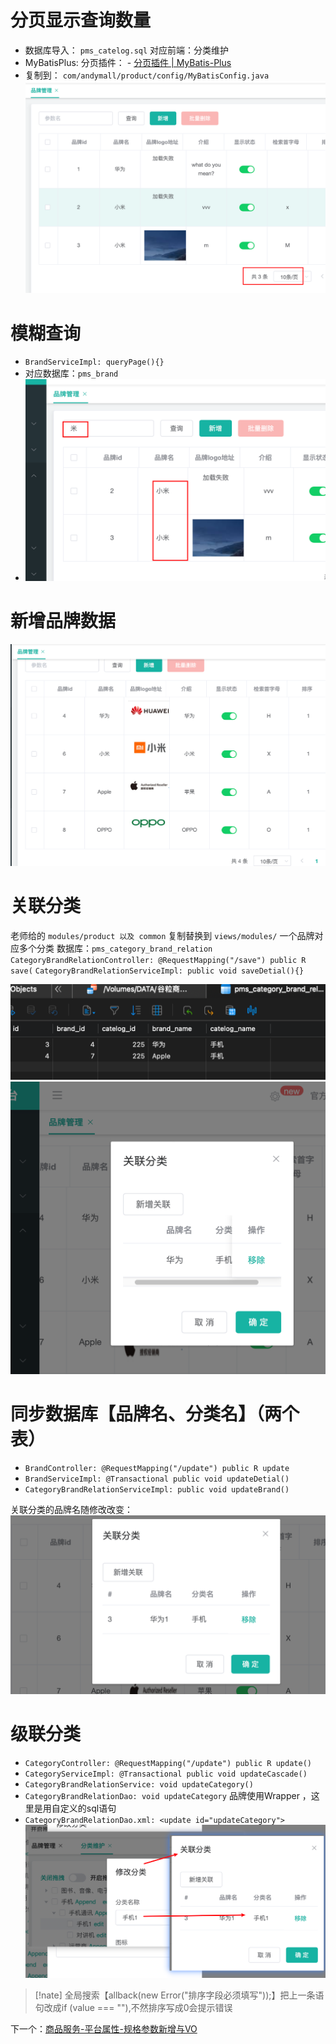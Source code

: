 # 分页显示查询数量

- 数据库导入： `pms_catelog.sql` 对应前端：分类维护
- MyBatisPlus: 分页插件： - [分页插件 | MyBatis-Plus](https://baomidou.com/pages/97710a/#%E6%94%AF%E6%8C%81%E7%9A%84%E6%95%B0%E6%8D%AE%E5%BA%93)
- 复制到： `com/andymall/product/config/MyBatisConfig.java`
![](BEFORE/附件/Pasted%20image%2020231125192034.png)

# 模糊查询

- `BrandServiceImpl: queryPage(){}`
- 对应数据库：`pms_brand`
- ![](BEFORE/附件/Pasted%20image%2020231125200022.png)

# 新增品牌数据

![](BEFORE/附件/Pasted%20image%2020231125200629.png)

# 关联分类

老师给的 `modules/product 以及 common` 复制替换到 `views/modules/`
一个品牌对应多个分类
数据库：`pms_category_brand_relation`
`CategoryBrandRelationController: @RequestMapping("/save") public R save(`
`CategoryBrandRelationServiceImpl: public void saveDetial(){}`

![](BEFORE/附件/Pasted%20image%2020231126125530.png)
![](BEFORE/附件/Pasted%20image%2020231126125554.png)

# 同步数据库【品牌名、分类名】（两个表）

- `BrandController: @RequestMapping("/update") public R update`
- `BrandServiceImpl: @Transactional public void updateDetial()`
- `CategoryBrandRelationServiceImpl: public void updateBrand()`



关联分类的品牌名随修改改变：
![](BEFORE/附件/Pasted%20image%2020231126185335.png)

# 级联分类

- `CategoryController: @RequestMapping("/update") public R update()`
- `CategoryServiceImpl: @Transactional public void updateCascade()`
- `CategoryBrandRelationService: void updateCategory()`
- `CategoryBrandRelationDao: void updateCategory`
品牌使用Wrapper ，这里是用自定义的sql语句
- `CategoryBrandRelationDao.xml: <update id="updateCategory">`
![](BEFORE/附件/Pasted%20image%2020231126191638.png)

>[!nate]
>全局搜索【allback(new Error("排序字段必须填写"));】把上一条语句改成if (value === ""),不然排序写成0会提示错误


下一个：[商品服务-平台属性-规格参数新增与VO](商品服务-平台属性-规格参数新增与VO.md)